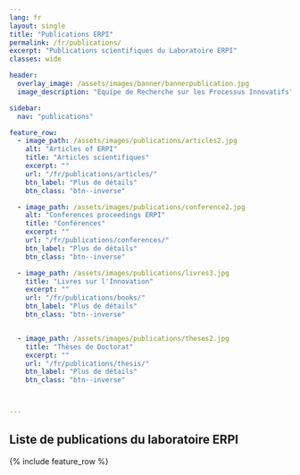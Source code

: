 ```yaml
---
lang: fr
layout: single
title: "Publications ERPI"
permalink: /fr/publications/
excerpt: "Publications scientifiques du Laboratoire ERPI"
classes: wide

header:
  overlay_image: /assets/images/banner/bannerpublication.jpg
  image_description: "Equipe de Recherche sur les Processus Innovatifs"

sidebar:
  nav: "publications"      

feature_row:
  - image_path: /assets/images/publications/articles2.jpg
    alt: "Articles of ERPI"
    title: "Articles scientifiques"
    excerpt: ""
    url: "/fr/publications/articles/"
    btn_label: "Plus de détails"
    btn_class: "btn--inverse"

  - image_path: /assets/images/publications/conference2.jpg
    alt: "Conferences proceedings ERPI"
    title: "Conférences"
    excerpt: ""
    url: "/fr/publications/conferences/"
    btn_label: "Plus de détails"
    btn_class: "btn--inverse"

  - image_path: /assets/images/publications/livres3.jpg
    title: "Livres sur l'Innovation"
    excerpt: ""
    url: "/fr/publications/books/"
    btn_label: "Plus de détails"
    btn_class: "btn--inverse"


  - image_path: /assets/images/publications/theses2.jpg
    title: "Thèses de Doctorat"
    excerpt: ""
    url: "/fr/publications/thesis/"
    btn_label: "Plus de détails"
    btn_class: "btn--inverse"



---
```



## Liste de publications du laboratoire ERPI


{% include feature_row %}



